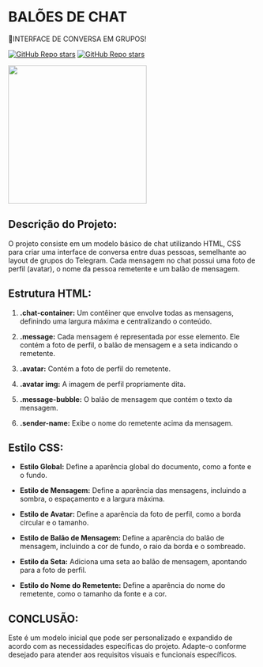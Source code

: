 # BALÕES DE CHAT
💬INTERFACE DE CONVERSA EM GRUPOS!

[![GitHub Repo stars](https://img.shields.io/badge/VILHALVA-GITHUB-03A9F4?logo=github)](https://github.com/VILHALVA)
[![GitHub Repo stars](https://img.shields.io/badge/MEUS-CURSOS-03A9F4?logo=github)](https://github.com/VILHALVA?tab=repositories&q=CURSO&type=public&language=&sort=) <br>

<img src="https://www.apptuts.net/wp-content/uploads/2016/04/Icon-Ecommerce-chat.png" align="center" width="280"> <br>

## Descrição do Projeto:
O projeto consiste em um modelo básico de chat utilizando HTML, CSS para criar uma interface de conversa entre duas pessoas, semelhante ao layout de grupos do Telegram. Cada mensagem no chat possui uma foto de perfil (avatar), o nome da pessoa remetente e um balão de mensagem.

## Estrutura HTML:
1. **.chat-container:** Um contêiner que envolve todas as mensagens, definindo uma largura máxima e centralizando o conteúdo.

2. **.message:** Cada mensagem é representada por esse elemento. Ele contém a foto de perfil, o balão de mensagem e a seta indicando o remetente.

3. **.avatar:** Contém a foto de perfil do remetente.

4. **.avatar img:** A imagem de perfil propriamente dita.

5. **.message-bubble:** O balão de mensagem que contém o texto da mensagem.

6. **.sender-name:** Exibe o nome do remetente acima da mensagem.

## Estilo CSS:
- **Estilo Global:** Define a aparência global do documento, como a fonte e o fundo.

- **Estilo de Mensagem:** Define a aparência das mensagens, incluindo a sombra, o espaçamento e a largura máxima.

- **Estilo de Avatar:** Define a aparência da foto de perfil, como a borda circular e o tamanho.

- **Estilo de Balão de Mensagem:** Define a aparência do balão de mensagem, incluindo a cor de fundo, o raio da borda e o sombreado.

- **Estilo da Seta:** Adiciona uma seta ao balão de mensagem, apontando para a foto de perfil.

- **Estilo do Nome do Remetente:** Define a aparência do nome do remetente, como o tamanho da fonte e a cor.

## CONCLUSÃO:
Este é um modelo inicial que pode ser personalizado e expandido de acordo com as necessidades específicas do projeto. Adapte-o conforme desejado para atender aos requisitos visuais e funcionais específicos.